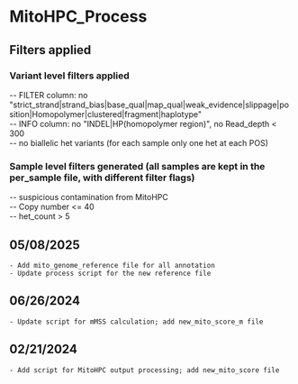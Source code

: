 # MitoHPC_Process

## Filters applied
### Variant level filters applied  
 -- FILTER column: no "strict_strand|strand_bias|base_qual|map_qual|weak_evidence|slippage|position|Homopolymer|clustered|fragment|haplotype"  
 -- INFO column: no "INDEL|HP(homopolymer region)", no Read_depth < 300  
 -- no biallelic het variants (for each sample only one het at each POS)  

### Sample level filters generated (all samples are kept in the per_sample file, with different filter flags)  
 -- suspicious contamination from MitoHPC  
 -- Copy number <= 40  
 -- het_count > 5  

## 05/08/2025
    - Add mito_genome_reference file for all annotation
    - Update process script for the new reference file

## 06/26/2024
    - Update script for mMSS calculation; add new_mito_score_m file

## 02/21/2024
    - Add script for MitoHPC output processing; add new_mito_score file
